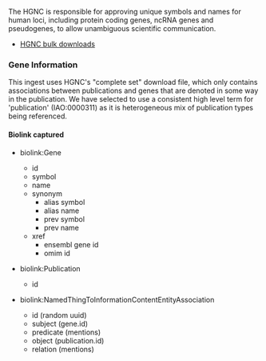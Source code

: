 The HGNC is responsible for approving unique symbols and names for human loci, including protein coding genes, ncRNA genes and pseudogenes, to allow unambiguous scientific communication.

* [HGNC bulk downloads](https://www.genenames.org/download/archive/)

### Gene Information

This ingest uses HGNC's "complete set" download file, which only contains associations between publications and genes that are denoted in some way in the publication. We have selected to use a consistent high level term for 'publication' (IAO:0000311) as it is heterogeneous mix of publication types being referenced. 

#### Biolink captured

* biolink:Gene
    * id
    * symbol
    * name
    * synonym
      * alias symbol
      * alias name
      * prev symbol
      * prev name
    * xref
      * ensembl gene id
      * omim id

* biolink:Publication
    * id

* biolink:NamedThingToInformationContentEntityAssociation
    * id (random uuid)
    * subject (gene.id)
    * predicate (mentions)
    * object (publication.id)
    * relation (mentions)
